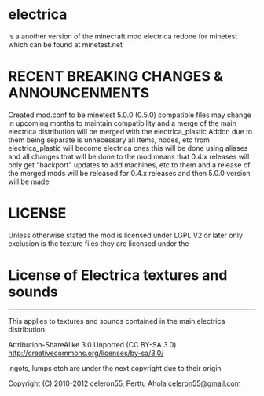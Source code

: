 # electrica
is a another version of the minecraft mod electrica redone for minetest which can be found at minetest.net

# RECENT BREAKING CHANGES & ANNOUNCENMENTS

Created mod.conf to be minetest 5.0.0 (0.5.0) compatible files may change in upcoming months to maintain compatibility and a merge of the main electrica distribution will be merged with the electrica_plastic Addon due to them being separate is unnecessary all items, nodes, etc from electrica_plastic will become electrica ones this will be done using aliases and all changes that will be done to the mod means that 0.4.x releases will only get "backport" updates to add machines, etc to them and a release of the merged mods will be released for 0.4.x releases and then 5.0.0 version will be made


# LICENSE

Unless otherwise stated the mod is licensed under LGPL V2 or later only exclusion is the texture files they are licensed under the 

# License of Electrica textures and sounds
---------------------------------------

This applies to textures and sounds contained in the main electrica
distribution.

Attribution-ShareAlike 3.0 Unported (CC BY-SA 3.0)
http://creativecommons.org/licenses/by-sa/3.0/

ingots, lumps etch are under the next copyright due to their origin

Copyright (C) 2010-2012 celeron55, Perttu Ahola <celeron55@gmail.com>
